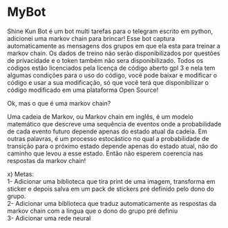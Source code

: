 # MyBot
Shine Kun Bot é um bot multi tarefas para o telegram escrito em python, adicionei uma markov chain para brincar! Esse bot captura automaticamente as mensagens dos grupos em que ela esta para treinar a markov chain. Os dados de treino não serão disponibilizados por questões de privacidade e o token também não sera disponibilizado. Todos os códigos estão licenciados pela licença de código aberto gpl 3 e nela tem algumas condições para o uso do código, você pode baixar e modificar o código e usar a sua modificação, só que você terá que disponibilizar o código modificado em uma plataforma Open Source!

Ok, mas o que é uma markov chain?

Uma cadeia de Markov, ou Markov chain em inglês, é um modelo matemático que descreve uma sequência de eventos onde a probabilidade de cada evento futuro depende apenas do estado atual da cadeia. Em outras palavras, é um processo estocástico no qual a probabilidade de transição para o próximo estado depende apenas do estado atual, não do caminho que levou a esse estado. Então não esperem coerencia nas respostas da markov chain!

x) Metas:<br>
1- Adicionar uma biblioteca que tira print de uma imagem, transforma em sticker e depois salva em um pack de stickers pré definido pelo dono do grupo.<br>
2- Adicionar uma biblioteca que traduz automaticamente as respostas da markov chain com a lingua que o dono do grupo pré definiu<br>
3- Adicionar uma rede neural<br>




